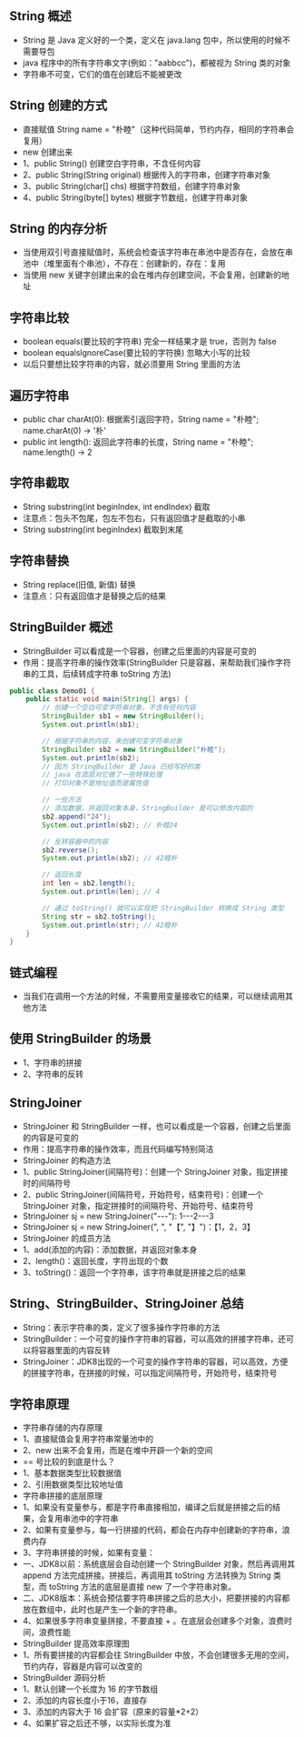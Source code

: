 ## String 概述
* String 是 Java 定义好的一个类，定义在 java.lang 包中，所以使用的时候不需要导包
* java 程序中的所有字符串文字(例如："aabbcc")，都被视为 String 类的对象
* 字符串不可变，它们的值在创建后不能被更改

## String 创建的方式
* 直接赋值 String name = "朴睦"（这种代码简单，节约内存，相同的字符串会复用）
* new 创建出来
* 1、public String() 创建空白字符串，不含任何内容
* 2、public String(String original) 根据传入的字符串，创建字符串对象
* 3、public String(char[] chs) 根据字符数组，创建字符串对象
* 4、public String(byte[] bytes) 根据字节数组，创建字符串对象

## String 的内存分析
* 当使用双引号直接赋值时，系统会检查该字符串在串池中是否存在，会放在串池中（堆里面有个串池），不存在：创建新的，存在：复用
* 当使用 new 关键字创建出来的会在堆内存创建空间，不会复用，创建新的地址

## 字符串比较
* boolean equals(要比较的字符串) 完全一样结果才是 true，否则为 false
* boolean equalslgnoreCase(要比较的字符换) 忽略大小写的比较
* 以后只要想比较字符串的内容，就必须要用 String 里面的方法

## 遍历字符串
* public char charAt(0): 根据索引返回字符，String name = "朴睦"; name.charAt(0) -> '朴'
* public int length(): 返回此字符串的长度，String name = "朴睦"; name.length() -> 2

## 字符串截取 
* String substring(int beginIndex, int endIndex) 截取
* 注意点：包头不包尾，包左不包右，只有返回值才是截取的小串
* String substring(int beginIndex) 截取到末尾

## 字符串替换
* String replace(旧值, 新值) 替换
* 注意点：只有返回值才是替换之后的结果

## StringBuilder 概述
* StringBuilder 可以看成是一个容器，创建之后里面的内容是可变的
* 作用：提高字符串的操作效率(StringBuilder 只是容器，来帮助我们操作字符串的工具，后续转成字符串 toString 方法)
```java
public class Demo01 {
    public static void main(String[] args) {
        // 创建一个空白可变字符串对象，不含有任何内容
        StringBuilder sb1 = new StringBuilder();
        System.out.println(sb1);

        // 根据字符串的内容，来创建可变字符串对象
        StringBuilder sb2 = new StringBuilder("朴睦");
        System.out.println(sb2);
        // 因为 StringBuilder 是 Java 已经写好的类
        // java 在底层对它做了一些特殊处理
        // 打印对象不是地址值而是属性值

        // 一些方法
        // 添加数据，并返回对象本身，StringBuilder 是可以修改内容的
        sb2.append("24");
        System.out.println(sb2); // 朴睦24

        // 反转容器中的内容
        sb2.reverse();
        System.out.println(sb2); // 42睦朴

        // 返回长度
        int len = sb2.length();
        System.out.println(len); // 4

        // 通过 toString() 就可以实现把 StringBuilder 转换成 String 类型
        String str = sb2.toString();
        System.out.println(str); // 42睦朴
    }
}
```

## 链式编程
* 当我们在调用一个方法的时候，不需要用变量接收它的结果，可以继续调用其他方法

## 使用 StringBuilder 的场景
* 1、字符串的拼接
* 2、字符串的反转

## StringJoiner 
* StringJoiner 和 StringBuilder 一样，也可以看成是一个容器，创建之后里面的内容是可变的
* 作用：提高字符串的操作效率，而且代码编写特别简洁
* StringJoiner 的构造方法
* 1、public StringJoiner(间隔符号)：创建一个 StringJoiner 对象，指定拼接时的间隔符号
* 2、public StringJoiner(间隔符号，开始符号，结束符号)：创建一个 StringJoiner 对象，指定拼接时的间隔符号、开始符号、结束符号
* StringJoiner sj = new StringJoiner("---"): 1---2---3
* StringJoiner sj = new StringJoiner(", ", "【", "】")：【1，2，3】
* StringJoiner 的成员方法
* 1、add(添加的内容)：添加数据，并返回对象本身
* 2、length()：返回长度，字符出现的个数
* 3、toString()：返回一个字符串，该字符串就是拼接之后的结果

## String、StringBuilder、StringJoiner 总结
* String：表示字符串的类，定义了很多操作字符串的方法
* StringBuilder：一个可变的操作字符串的容器，可以高效的拼接字符串，还可以将容器里面的内容反转
* StringJoiner：JDK8出现的一个可变的操作字符串的容器，可以高效，方便的拼接字符串，在拼接的时候，可以指定间隔符号，开始符号，结束符号

## 字符串原理
* 字符串存储的内存原理
* 1、直接赋值会复用字符串常量池中的
* 2、new 出来不会复用，而是在堆中开辟一个新的空间
* == 号比较的到底是什么？
* 1、基本数据类型比较数据值
* 2、引用数据类型比较地址值
* 字符串拼接的底层原理
* 1、如果没有变量参与，都是字符串直接相加，编译之后就是拼接之后的结果，会复用串池中的字符串
* 2、如果有变量参与，每一行拼接的代码，都会在内存中创建新的字符串，浪费内存
* 3、字符串拼接的时候，如果有变量：
* 一、JDK8以前：系统底层会自动创建一个 StringBuilder 对象，然后再调用其 append 方法完成拼接。拼接后，再调用其 toString 方法转换为 String 类型，而 toString 方法的底层是直接 new 了一个字符串对象。
* 二、JDK8版本：系统会预估要字符串拼接之后的总大小，把要拼接的内容都放在数组中，此时也是产生一个新的字符串。
* 4、如果很多字符串变量拼接，不要直接 + 。在底层会创建多个对象，浪费时间，浪费性能
* StringBuilder 提高效率原理图
* 1、所有要拼接的内容都会往 StringBuilder 中放，不会创建很多无用的空间，节约内存，容器是内容可以改变的
* StringBuilder 源码分析
* 1、默认创建一个长度为 16 的字节数组
* 2、添加的内容长度小于16，直接存
* 3、添加的内容大于 16 会扩容（原来的容量*2+2）
* 4、如果扩容之后还不够，以实际长度为准
